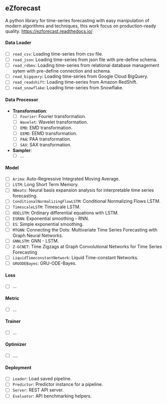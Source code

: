 ## eZforecast

A python library for time-series forecasting with easy manipulation of modern algorithms and techniques, this work focus on production-ready quality.
https://ezforecast.readthedocs.io/

#### Data Loader
- [ ] `read_csv`: Loading time-series from csv file.
- [ ] `read_json`: Loading time-series from json file with pre-define schema.
- [ ] `read_rdbms`: Loading time-series from relational database management sytem with pre-define connection and schema.
- [ ] `read_bigquery`: Loading time-series from Google Cloud BigQuery.
- [ ] `read_readshift`: Loading time-series from Amazon RedShift.
- [ ] `read_snowflake`: Loading time-series from Snowflake.

#### Data Processor
- **Transformation**:
  - [ ] `Fourier`: Fourier transformation.
  - [ ] `Wavelet`: Wavelet transformation.
  - [ ] `EMD`: EMD transformation.
  - [ ] `EEMD`: EEMD transformation.
  - [ ] `PAA`: PAA transformation.
  - [ ] `SAX`: SAX transformation.
- **Sampler**:
  - [ ] ...

#### Model
- [ ] `Arima`: Auto-Regressive Integrated Moving Average.
- [ ] `LSTM`: Long Short Term Memory.
- [ ] `NBeats`: Neural basis expansion analysis for interpretable time series forecasting.
- [ ] `ConditionalNormalizingFlowLSTM`: Conditional Normalizing Flows LSTM.
- [ ] `TimescaleLSTM`: Timescale LSTM.
- [ ] `ODELSTM`: Ordinary differential equations with LSTM.
- [ ] `ESRNN`: Exponential smoothing - RNN. 
- [ ] `ES`: Simple exponential smoothing.
- [ ] `MTGNN`: Connecting the Dots: Multivariate Time Series Forecasting with Graph Neural Networks.
- [ ] `GNNLSTM`: GNN - LSTM.
- [ ] `Z-GCNET`: Time Zigzags at Graph Convolutional Networks for Time Series Forecasting
- [ ] `LiquidTimeconstantNetwork`: Liquid Time-constant Networks.
- [ ] `GRUODEBayes`: GRU-ODE-Bayes.

#### Loss
- [ ] ...

#### Metric
- [ ] ...

#### Trainer
- [ ] ...

#### Optimizer
- [ ] ....

#### Deployment
- [ ] `Loader`: Load saved pipeline.
- [ ] `Predictor`: Predictor instance for a pipeline.
- [ ] `Server`: REST API server.
- [ ] `Evaluator`: API benchmarking helpers.
